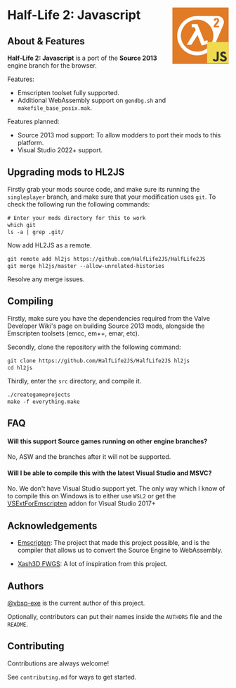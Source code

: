 
#  Half-Life 2: Javascript <img align="right" width="128" height="128" src="assets/logo.jpg" alt="HL2JS icon" />

## About & Features

**Half-Life 2: Javascript** is a port of the **Source 2013** engine branch for the browser.

Features:
- Emscripten toolset fully supported.
- Additional WebAssembly support on `gendbg.sh` and `makefile_base_posix.mak`.

Features planned:
- Source 2013 mod support: To allow modders to port their mods to this platform.
- Visual Studio 2022+ support.

## Upgrading mods to HL2JS
Firstly grab your mods source code, and make sure its running the `singleplayer` branch, and make sure that your modification uses `git`. To check the following run the following commands:

```
# Enter your mods directory for this to work
which git
ls -a | grep .git/
```

Now add HL2JS as a remote.

```
git remote add hl2js https://github.com/HalfLife2JS/HalfLife2JS
git merge hl2js/master --allow-unrelated-histories
```

Resolve any merge issues.
## Compiling

Firstly, make sure you have the dependencies required from the Valve Developer Wiki's page on building Source 2013 mods, alongside the Emscripten toolsets (emcc, em++, emar, etc).

Secondly, clone the repository with the following command:

```
git clone https://github.com/HalfLife2JS/HalfLife2JS hl2js
cd hl2js
```

Thirdly, enter the `src` directory, and compile it.

```
./creategameprojects
make -f everything.make
```
## FAQ

#### Will this support Source games running on other engine branches?

No, ASW and the branches after it will not be supported.

#### Will I be able to compile this with the latest Visual Studio and MSVC?

No. We don't have Visual Studio support yet. The only way which I know of to compile this on Windows is to either use `WSL2` or get the [VSExtForEmscripten](https://github.com/nokotan/VSExtForEmscripten) addon for Visual Studio 2017+


## Acknowledgements

 - [Emscripten](https://github.com/emscripten-core/emscripten): The project that made this project possible, and is the compiler that allows us to convert the Source Engine to WebAssembly.
 
 - [Xash3D FWGS](https://github.com/FWGS/xash3d-fwgs): A lot of inspiration from this project.
## Authors

[@vbsp-exe](https://www.github.com/vbsp-exe) is the  current author of this project.

Optionally, contributors can put their names inside the `AUTHORS` file and the `README`.


## Contributing

Contributions are always welcome!

See `contributing.md` for ways to get started.

